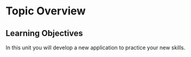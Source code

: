 # Topic Overview

## Learning Objectives

In this unit you will develop a new application to practice your new skills. 

 

